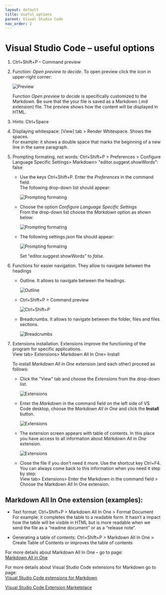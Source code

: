 ```yaml
---
layout: default
title: Useful options
parent: Visual Studio Code
nav_order: 2
---
```


# Visual Studio Code – useful options


1.	Ctrl+Shift+P – Command preview
2.	Function: *Open preview to decide*. 
    To open preview click the icon in upper-right corner:

    ![Preview](../assets/images/Open_preview_to_decide.png)

    Function *Open preview to decide* is specifically customized to the Markdown. Be sure that the your file is saved as a Markdown (.md extension) file. The preview shows how the content will be displayed in HTML.  
3.	Hints: Ctrl+Space  
4.	Displaying whitespace: [View] tab > Render Whitespace. Shows the spaces.  
For example: it shows a double space that marks the beginning of a new line in the same paragraph.  
5.	Prompting formating, not words: Ctrl+Shift+P > Preferences > Configure Language Specific Settings> Markdown> "editor.suggest.showWords": false  

    * Use the keys Ctrl+Shift+P. Enter the *Preferences* in the command field.   
      The following drop-down list should appear:

      ![Prompting formating](../assets/images/Prompting_formating_01.png)

    * Choose the option *Configure Language Specific Settings*  
      From the drop-down list choose the *Markdown* option as shown below:  

      ![Prompting formating](../assets/images/Prompting_formating_02.png)

    * The following settings.json file should appear:
      
      ![Prompting formating](../assets/images/Prompting_formating_03.png)


      Set "editor.suggest.showWords" to *false*.

6.	Functions for easier navigation.  They allow to navigate between the headings

    * Outline. It allows to navigate between the headings.  
  
      ![Outline](../assets/images/Outline.png)

    * Ctrl+Shift+P > Command preview
  
      ![Ctrl+Shift+P](../assets/images/Command_preview.png)

    * Breadcrumbs.  It allows to navigate between the folder, files and files sections.

      ![Breadcrumbs](../assets/images/Breadcrumbs.png)
 

7.	Extensions installation. Extensions improve the functioning of the program    for specific applications.  
View tab> Extensions> Markdown All In One> Install

    To install *Markdown All in One* extension (and each other) proceed as follows:

    * Click the "View" tab and choose the *Extensions* from the drop-down list.

      ![Extensions](../assets/images/Extensions_01.png)


    * Enter the *Markdown* in the command field on the left side of VS Code desktop, choose the *Markdown All in One* and click the **Install** button.

      ![Extensions](../assets/images/Extensions_02.png)

    * The extension screen appears with table of contents. In this place you have access to all information about *Markdown All in One* extension. 

       ![Extensions](../assets/images/Extensions_03.png)


    * Close the file if you don't need it more. Use the shortcut key Ctrl+F4.  
      You can always come back to this information when you need it step by step:  
      View tab> Extensions> Enter the Markdown in the command field > Choose the Markdown All In One extension.   


## Markdown All In One extension (examples):

* Text format: Ctrl+Shift+P > Markdown All In One > Format Document  
For example: it completes the table to a readable form.
It hasn’t a impact how the table will be visible in HTML but is more readable when we send the file as a “readme document” or as a “release note”.


* Generating a table of contents: Ctrl+Shift+P > Markdown All In One > Create Table of Contents 
or improves the table of contents

For more details about Markdown All In One – go to page:  
[Markdown All in One](https://marketplace.visualstudio.com/items?itemName=yzhang.markdown-all-in-one)


For more details about Visual Studio Code extensions for Markdown go to page:  
[Visual Studio Code extensions for Markdown](https://github.com/mundimark/awesome-markdown)

[Visual Studio Code Extension Marketplace](https://code.visualstudio.com/docs/editor/extension-gallery)